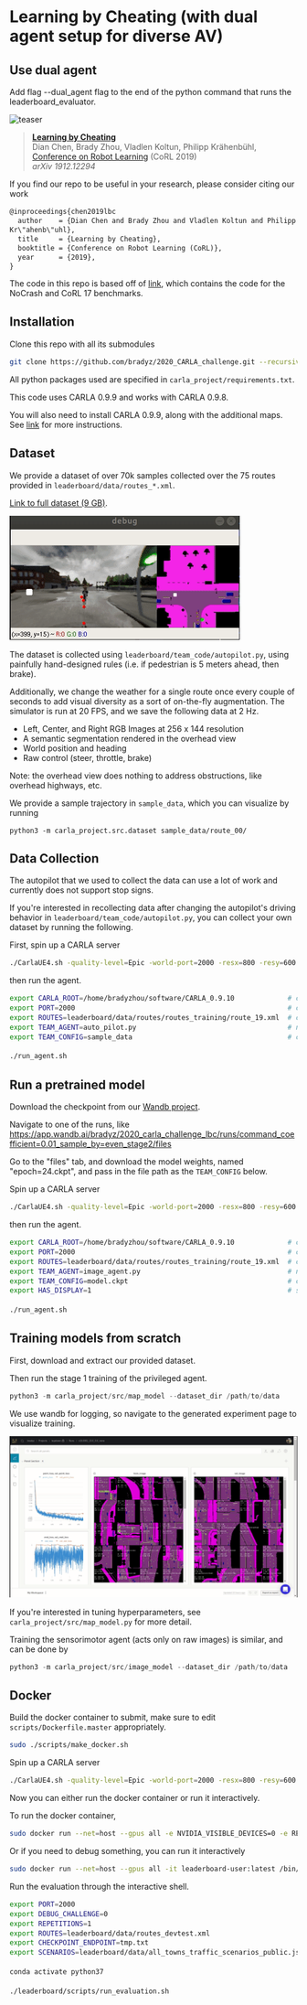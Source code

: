  # Learning by Cheating (with dual agent setup for diverse AV)
## Use dual agent
Add flag --dual_agent flag to the end of the python command that runs the leaderboard_evaluator.

![teaser](https://github.com/dianchen96/LearningByCheating/blob/release-0.9.6/figs/fig1.png "Pipeline")
> [**Learning by Cheating**](https://arxiv.org/abs/1912.12294)    
> Dian Chen, Brady Zhou, Vladlen Koltun, Philipp Kr&auml;henb&uuml;hl,        
> [Conference on Robot Learning](https://www.robot-learning.org) (CoRL 2019)      
> _arXiv 1912.12294_

If you find our repo to be useful in your research, please consider citing our work
```
@inproceedings{chen2019lbc
  author    = {Dian Chen and Brady Zhou and Vladlen Koltun and Philipp Kr\"ahenb\"uhl},
  title     = {Learning by Cheating},
  booktitle = {Conference on Robot Learning (CoRL)},
  year      = {2019},
}
```

The code in this repo is based off of [link](https://github.com/dianchen96/LearningByCheating), which contains the code for the NoCrash and CoRL 17 benchmarks.

## Installation

Clone this repo with all its submodules

```bash
git clone https://github.com/bradyz/2020_CARLA_challenge.git --recursive
```

All python packages used are specified in `carla_project/requirements.txt`.

This code uses CARLA 0.9.9 and works with CARLA 0.9.8.

You will also need to install CARLA 0.9.9, along with the additional maps.
See [link](https://github.com/carla-simulator/carla/releases/tag/0.9.9) for more instructions.

## Dataset

We provide a dataset of over 70k samples collected over the 75 routes provided in `leaderboard/data/routes_*.xml`.

[Link to full dataset (9 GB)](https://drive.google.com/file/d/1dwt9_EvXB1a6ihlMVMyYx0Bw0mN27SLy/view?usp=sharing).

![sample](assets/sample_route.gif)

The dataset is collected using `leaderboard/team_code/autopilot.py`, using painfully hand-designed rules (i.e. if pedestrian is 5 meters ahead, then brake).

Additionally, we change the weather for a single route once every couple of seconds to add visual diversity as a sort of on-the-fly augmentation.
The simulator is run at 20 FPS, and we save the following data at 2 Hz.

* Left, Center, and Right RGB Images at 256 x 144 resolution
* A semantic segmentation rendered in the overhead view
* World position and heading
* Raw control (steer, throttle, brake)

Note: the overhead view does nothing to address obstructions, like overhead highways, etc.

We provide a sample trajectory in `sample_data`, which you can visualize by running

```
python3 -m carla_project.src.dataset sample_data/route_00/
```

## Data Collection

The autopilot that we used to collect the data can use a lot of work and currently does not support stop signs.

If you're interested in recollecting data after changing the autopilot's driving behavior in `leaderboard/team_code/autopilot.py`, you can collect your own dataset by running the following.

First, spin up a CARLA server

```bash
./CarlaUE4.sh -quality-level=Epic -world-port=2000 -resx=800 -resy=600 -opengl
```

then run the agent.

```bash
export CARLA_ROOT=/home/bradyzhou/software/CARLA_0.9.10             # change to where you installed CARLA
export PORT=2000                                                    # change to port that CARLA is running on
export ROUTES=leaderboard/data/routes/routes_training/route_19.xml  # change to desired route
export TEAM_AGENT=auto_pilot.py                                     # no need to change
export TEAM_CONFIG=sample_data                                      # change path to save data

./run_agent.sh
```

## Run a pretrained model

Download the checkpoint from our [Wandb project](https://app.wandb.ai/bradyz/2020_carla_challenge_lbc).

Navigate to one of the runs, like https://app.wandb.ai/bradyz/2020_carla_challenge_lbc/runs/command_coefficient=0.01_sample_by=even_stage2/files

Go to the "files" tab, and download the model weights, named "epoch=24.ckpt", and pass in the file path as the `TEAM_CONFIG` below.

Spin up a CARLA server

```bash
./CarlaUE4.sh -quality-level=Epic -world-port=2000 -resx=800 -resy=600 -opengl
```

then run the agent.

```bash
export CARLA_ROOT=/home/bradyzhou/software/CARLA_0.9.10             # change to where you installed CARLA
export PORT=2000                                                    # change to port that CARLA is running on
export ROUTES=leaderboard/data/routes/routes_training/route_19.xml  # change to desired route
export TEAM_AGENT=image_agent.py                                    # no need to change
export TEAM_CONFIG=model.ckpt                                       # change path to checkpoint
export HAS_DISPLAY=1                                                # set to 0 if you don't want a debug window

./run_agent.sh
```

## Training models from scratch

First, download and extract our provided dataset.

Then run the stage 1 training of the privileged agent.

```python
python3 -m carla_project/src/map_model --dataset_dir /path/to/data
```

We use wandb for logging, so navigate to the generated experiment page to visualize training.

![sample](assets/stage_1.gif)

If you're interested in tuning hyperparameters, see `carla_project/src/map_model.py` for more detail.

Training the sensorimotor agent (acts only on raw images) is similar, and can be done by

```python
python3 -m carla_project/src/image_model --dataset_dir /path/to/data
```

## Docker

Build the docker container to submit, make sure to edit `scripts/Dockerfile.master` appropriately.

```bash
sudo ./scripts/make_docker.sh
```

Spin up a CARLA server

```bash
./CarlaUE4.sh -quality-level=Epic -world-port=2000 -resx=800 -resy=600 -opengl
```

Now you can either run the docker container or run it interactively.

To run the docker container,

```bash
sudo docker run --net=host --gpus all -e NVIDIA_VISIBLE_DEVICES=0 -e REPETITIONS=1 -e DEBUG_CHALLENGE=0 -e PORT=2000 -e ROUTES=leaderboard/data/routes_devtest.xml -e CHECKPOINT_ENDPOINT=tmp.txt -e SCENARIOS=leaderboard/data/all_towns_traffic_scenarios_public.json leaderboard-user:latest ./leaderboard/scripts/run_evaluation.sh
```

Or if you need to debug something, you can run it interactively

```bash
sudo docker run --net=host --gpus all -it leaderboard-user:latest /bin/bash
```

Run the evaluation through the interactive shell.

```bash
export PORT=2000
export DEBUG_CHALLENGE=0
export REPETITIONS=1
export ROUTES=leaderboard/data/routes_devtest.xml
export CHECKPOINT_ENDPOINT=tmp.txt
export SCENARIOS=leaderboard/data/all_towns_traffic_scenarios_public.json

conda activate python37

./leaderboard/scripts/run_evaluation.sh
```
